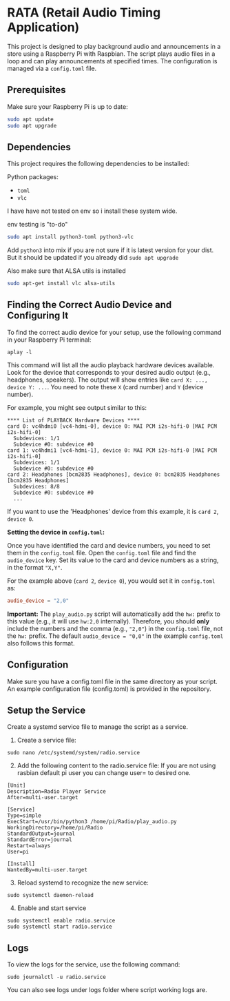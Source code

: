 # RATA (Retail Audio Timing Application) 

This project is designed to play background audio and announcements in a store using a Raspberry Pi with Raspbian. The script plays audio files in a loop and can play announcements at specified times. The configuration is managed via a `config.toml` file.

## Prerequisites

Make sure your Raspberry Pi is up to date:

```sh
sudo apt update
sudo apt upgrade
```
## Dependencies
This project requires the following dependencies to be installed:

Python packages:
   - `toml`
   - `vlc`

I have have not tested on env so i install these system wide.

env testing is "to-do"
```sh
sudo apt install python3-toml python3-vlc
```
Add `python3` into mix if you are not sure if it is latest version for your dist.
But it should be updated if you already did `sudo apt upgrade`

Also make sure that ALSA utils is installed
```sh
sudo apt-get install vlc alsa-utils
```

## Finding the Correct Audio Device and Configuring It

To find the correct audio device for your setup, use the following command in your Raspberry Pi terminal:
```
aplay -l
```

This command will list all the audio playback hardware devices available. Look for the device that corresponds to your desired audio output (e.g., headphones, speakers). The output will show entries like `card X: ..., device Y: ...`. You need to note these `X` (card number) and `Y` (device number).

For example, you might see output similar to this:
```
**** List of PLAYBACK Hardware Devices ****
card 0: vc4hdmi0 [vc4-hdmi-0], device 0: MAI PCM i2s-hifi-0 [MAI PCM i2s-hifi-0]
  Subdevices: 1/1
  Subdevice #0: subdevice #0
card 1: vc4hdmi1 [vc4-hdmi-1], device 0: MAI PCM i2s-hifi-0 [MAI PCM i2s-hifi-0]
  Subdevices: 1/1
  Subdevice #0: subdevice #0
card 2: Headphones [bcm2835 Headphones], device 0: bcm2835 Headphones [bcm2835 Headphones]
  Subdevices: 8/8
  Subdevice #0: subdevice #0
  ...
```
If you want to use the 'Headphones' device from this example, it is `card 2`, `device 0`.

**Setting the device in `config.toml`:**

Once you have identified the card and device numbers, you need to set them in the `config.toml` file. Open the `config.toml` file and find the `audio_device` key. Set its value to the card and device numbers as a string, in the format `"X,Y"`.

For the example above (`card 2`, `device 0`), you would set it in `config.toml` as:
```toml
audio_device = "2,0"
```

**Important:** The `play_audio.py` script will automatically add the `hw:` prefix to this value (e.g., it will use `hw:2,0` internally). Therefore, you should **only** include the numbers and the comma (e.g., `"2,0"`) in the `config.toml` file, not the `hw:` prefix. The default `audio_device = "0,0"` in the example `config.toml` also follows this format.

## Configuration

Make sure you have a config.toml file in the same directory as your script. An example configuration file (config.toml) is provided in the repository.

## Setup the Service

Create a systemd service file to manage the script as a service.

1. Create a service file:
```
sudo nano /etc/systemd/system/radio.service
```
2. Add the following content to the radio.service file:
If you are not using rasbian default pi user you can change user= to desired one.
```
[Unit]
Description=Radio Player Service
After=multi-user.target

[Service]
Type=simple
ExecStart=/usr/bin/python3 /home/pi/Radio/play_audio.py
WorkingDirectory=/home/pi/Radio
StandardOutput=journal
StandardError=journal
Restart=always
User=pi

[Install]
WantedBy=multi-user.target
```
3. Reload systemd to recognize the new service:
```
sudo systemctl daemon-reload
```
4. Enable and start service
```
sudo systemctl enable radio.service
sudo systemctl start radio.service
```
## Logs
To view the logs for the service, use the following command:
```
sudo journalctl -u radio.service
```
You can also see logs under logs folder where script working logs are.

